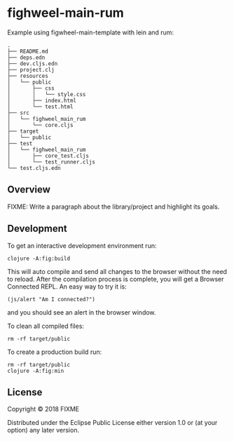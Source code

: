 # fighweel-main-rum

Example using figwheel-main-template with lein and rum:

```
.
├── README.md
├── deps.edn
├── dev.cljs.edn
├── project.clj
├── resources
│   └── public
│       ├── css
│       │   └── style.css
│       ├── index.html
│       └── test.html
├── src
│   └── fighweel_main_rum
│       └── core.cljs
├── target
│   └── public
├── test
│   └── fighweel_main_rum
│       ├── core_test.cljs
│       └── test_runner.cljs
└── test.cljs.edn
```

## Overview

FIXME: Write a paragraph about the library/project and highlight its goals.

## Development

To get an interactive development environment run:

    clojure -A:fig:build

This will auto compile and send all changes to the browser without the
need to reload. After the compilation process is complete, you will
get a Browser Connected REPL. An easy way to try it is:

    (js/alert "Am I connected?")

and you should see an alert in the browser window.

To clean all compiled files:

    rm -rf target/public

To create a production build run:

	rm -rf target/public
	clojure -A:fig:min


## License

Copyright © 2018 FIXME

Distributed under the Eclipse Public License either version 1.0 or (at your option) any later version.
